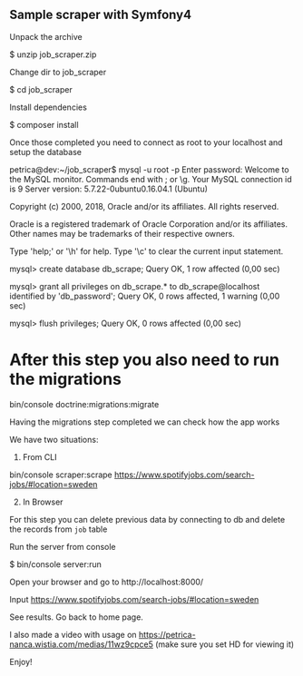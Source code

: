 Sample scraper with Symfony4
----------------------------

Unpack the archive

$ unzip job_scraper.zip

Change dir to job_scraper

$ cd job_scraper

Install dependencies

$ composer install

Once those completed you need to connect as root to your localhost and setup the database

petrica@dev:~/job_scraper$ mysql -u root -p
Enter password: 
Welcome to the MySQL monitor.  Commands end with ; or \g.
Your MySQL connection id is 9
Server version: 5.7.22-0ubuntu0.16.04.1 (Ubuntu)

Copyright (c) 2000, 2018, Oracle and/or its affiliates. All rights reserved.

Oracle is a registered trademark of Oracle Corporation and/or its
affiliates. Other names may be trademarks of their respective
owners.

Type 'help;' or '\h' for help. Type '\c' to clear the current input statement.

mysql> create database db_scrape;
Query OK, 1 row affected (0,00 sec)

mysql> grant all privileges on db_scrape.* to db_scrape@localhost identified by 'db_password';
Query OK, 0 rows affected, 1 warning (0,00 sec)

mysql> flush privileges;
Query OK, 0 rows affected (0,00 sec)



# After this step you also need to run the migrations

bin/console doctrine:migrations:migrate


Having the migrations step completed we can check how the app works

We have two situations:

1) From CLI

 bin/console scraper:scrape https://www.spotifyjobs.com/search-jobs/#location=sweden


2) In Browser

For this step you can delete previous data by connecting to db and delete the records from `job` table

Run the server from console

$ bin/console server:run

Open your browser and go to http://localhost:8000/

Input https://www.spotifyjobs.com/search-jobs/#location=sweden

See results. Go back to home page.

I also made a video with usage on https://petrica-nanca.wistia.com/medias/11wz9cpce5
(make sure you set HD for viewing it)

Enjoy!

